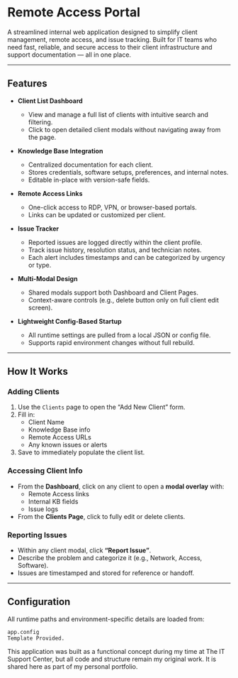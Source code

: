 #  Remote Access Portal

A streamlined internal web application designed to simplify client management, remote access, and issue tracking. Built for IT teams who need fast, reliable, and secure access to their client infrastructure and support documentation — all in one place.

---

## Features

- **Client List Dashboard**
  - View and manage a full list of clients with intuitive search and filtering.
  - Click to open detailed client modals without navigating away from the page.

- **Knowledge Base Integration**
  - Centralized documentation for each client.
  - Stores credentials, software setups, preferences, and internal notes.
  - Editable in-place with version-safe fields.

- **Remote Access Links**
  - One-click access to RDP, VPN, or browser-based portals.
  - Links can be updated or customized per client.

- **Issue Tracker**
  - Reported issues are logged directly within the client profile.
  - Track issue history, resolution status, and technician notes.
  - Each alert includes timestamps and can be categorized by urgency or type.

- **Multi-Modal Design**
  - Shared modals support both Dashboard and Client Pages.
  - Context-aware controls (e.g., delete button only on full client edit screen).

- **Lightweight Config-Based Startup**
  - All runtime settings are pulled from a local JSON or config file.
  - Supports rapid environment changes without full rebuild.

---

## How It Works

### Adding Clients
1. Use the `Clients` page to open the “Add New Client” form.
2. Fill in:
   - Client Name
   - Knowledge Base info
   - Remote Access URLs
   - Any known issues or alerts
3. Save to immediately populate the client list.

### Accessing Client Info
- From the **Dashboard**, click on any client to open a **modal overlay** with:
  - Remote Access links
  - Internal KB fields
  - Issue logs
- From the **Clients Page**, click to fully edit or delete clients.

### Reporting Issues
- Within any client modal, click **“Report Issue”**.
- Describe the problem and categorize it (e.g., Network, Access, Software).
- Issues are timestamped and stored for reference or handoff.

---

## Configuration

All runtime paths and environment-specific details are loaded from:

```plaintext
app.config
Template Provided. 
```
This application was built as a functional concept during my time at The IT Support Center, but all code and structure remain my original work. It is shared here as part of my personal portfolio.

